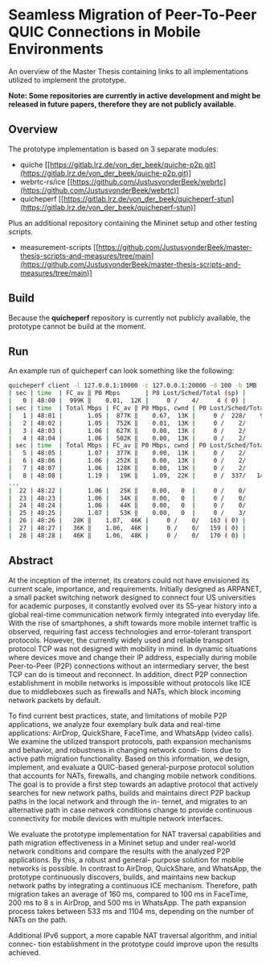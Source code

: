 # Seamless Migration of Peer-To-Peer QUIC Connections in Mobile Environments
An overview of the Master Thesis containing links to all implementations utilized to implement the prototype. 

**Note: Some repositories are currently in active development and might be released in future papers, therefore they are not publicly available.**

## Overview
The prototype implementation is based on 3 separate modules:

- quiche [[https://gitlab.lrz.de/von_der_beek/quiche-p2p.git](https://gitlab.lrz.de/von_der_beek/quiche-p2p.git)]
- webrtc-rs/ice [[https://github.com/JustusvonderBeek/webrtc](https://github.com/JustusvonderBeek/webrtc)]
- quicheperf [[https://gitlab.lrz.de/von_der_beek/quicheperf-stun](https://gitlab.lrz.de/von_der_beek/quicheperf-stun)]

Plus an additional repository containing the Mininet setup and other testing scripts.

- measurement-scripts [[https://github.com/JustusvonderBeek/master-thesis-scripts-and-measures/tree/main](https://github.com/JustusvonderBeek/master-thesis-scripts-and-measures/tree/main)]

## Build
Because the **quicheperf** repository is currently not publicly available, the prototype cannot be build at the moment.

## Run
An example run of quicheperf can look something like the following:

```bash
quicheperf client -l 127.0.0.1:10000 -c 127.0.0.1:20000 -d 100 -b 1MB --stun-urls stun.l.google.com:19302
| sec | time  | FC_av ‖ P0 Mbps       | P0 Lost/Sched/Total (sp) |
|   0 | 48:00 |  999K ‖    0.01,  12K |     0 /    4/     4 ( 0) |
| sec | time  | Total Mbps | FC_av ‖ P0 Mbps, cwnd | P0 Lost/Sched/Total (sp) ‖ P1 Mbps, cwnd | P1 Lost/Sched/Total (sp) |
|   1 | 48:01 |       1.05 |  877K ‖    0.67,  13K |     0 /  228/    92 ( 0) ‖    0.38,  10K |     0 /  127/    61 ( 0) |
|   2 | 48:02 |       1.05 |  752K ‖    0.01,  13K |     0 /    2/     2 ( 0) ‖    1.04,  10K |     0 /  342/   150 ( 0) |
|   3 | 48:03 |       1.06 |  627K ‖    0.00,  13K |     0 /    2/     2 ( 0) ‖    1.06,  10K |     0 /  352/   162 ( 0) |
|   4 | 48:04 |       1.06 |  502K ‖    0.00,  13K |     0 /    2/     2 ( 0) ‖    1.06,  10K |     0 /  341/   142 ( 0) |
| sec | time  | Total Mbps | FC_av ‖ P0 Mbps, cwnd | P0 Lost/Sched/Total (sp) ‖ P1 Mbps, cwnd | P1 Lost/Sched/Total (sp) ‖ P2 Mbps, cwnd | P2 Lost/Sched/Total (sp) |
|   5 | 48:05 |       1.07 |  377K ‖    0.00,  13K |     0 /    2/     2 ( 0) ‖    1.06,  10K |     0 /  361/   166 ( 0) ‖    0.01,  12K |     0 /    2/     2 ( 0) |
|   6 | 48:06 |       1.06 |  252K ‖    0.00,  13K |     0 /    2/     2 ( 0) ‖    1.05,  10K |     0 /  333/   137 ( 0) ‖    0.01,  12K |     0 /    2/     2 ( 0) |
|   7 | 48:07 |       1.06 |  128K ‖    0.00,  13K |     0 /    2/     2 ( 0) ‖    1.06,   5K |     0 /  367/   182 ( 0) ‖    0.00,  13K |     0 /    2/     2 ( 0) |
|   8 | 48:08 |       1.19 |   19K ‖    1.09,  22K |     0 /  337/   149 ( 0) ‖    0.06,   0  |     0 /   20/    16 ( 0) ‖    0.03,  13K |     0 /    9/     6 ( 0) |
...
|  22 | 48:22 |       1.06 |   25K ‖    0.00,   0  |     0 /    0/     0 ( 0) ‖    1.06,  45K |     0 /    0/   155 ( 0) |
|  23 | 48:23 |       1.06 |   34K ‖    0.00,   0  |     0 /    0/     0 ( 0) ‖    1.06,  46K |     0 /    0/   155 ( 0) |
|  24 | 48:24 |       1.06 |   44K ‖    0.00,   0  |     0 /    0/     0 ( 0) ‖    1.06,  47K |     0 /    0/   167 ( 0) |
|  25 | 48:25 |       1.07 |   53K ‖    0.00,   0  |     0 /    3/     3 ( 0) ‖    1.07,  47K |     0 /    0/   181 ( 0) |
|  26 | 48:26 |   28K ‖    1.07,  46K |     0 /    0/   163 ( 0) |
|  27 | 48:27 |   36K ‖    1.06,  46K |     0 /    0/   159 ( 0) |
|  28 | 48:28 |   46K ‖    1.06,  48K |     0 /    0/   170 ( 0) |
```

## Abstract
At the inception of the internet, its creators could not have envisioned its current scale,
importance, and requirements. Initially designed as ARPANET, a small packet switching
network designed to connect four US universities for academic purposes, it constantly
evolved over its 55-year history into a global real-time communication network firmly
integrated into everyday life. With the rise of smartphones, a shift towards more mobile
internet traffic is observed, requiring fast access technologies and error-tolerant transport
protocols. However, the currently widely used and reliable transport protocol TCP was
not designed with mobility in mind. In dynamic situations where devices move and
change their IP address, especially during mobile Peer-to-Peer (P2P) connections without
an intermediary server, the best TCP can do is timeout and reconnect. In addition, direct
P2P connection establishment in mobile networks is impossible without protocols like
ICE due to middleboxes such as firewalls and NATs, which block incoming network
packets by default.

To find current best practices, state, and limitations of mobile P2P applications, we
analyze four exemplary bulk data and real-time applications: AirDrop, QuickShare,
FaceTime, and WhatsApp (video calls). We examine the utilized transport protocols,
path expansion mechanisms and behavior, and robustness in changing network condi-
tions due to active path migration functionality. Based on this information, we design,
implement, and evaluate a QUIC-based general-purpose protocol solution that accounts
for NATs, firewalls, and changing mobile network conditions. The goal is to provide
a first step towards an adaptive protocol that actively searches for new network paths,
builds and maintains direct P2P backup paths in the local network and through the in-
ternet, and migrates to an alternative path in case network conditions change to provide
continuous connectivity for mobile devices with multiple network interfaces.

We evaluate the prototype implementation for NAT traversal capabilities and path
migration effectiveness in a Mininet setup and under real-world network conditions and
compare the results with the analyzed P2P applications. By this, a robust and general-
purpose solution for mobile networks is possible. In contrast to AirDrop, QuickShare,
and WhatsApp, the prototype continuously discovers, builds, and maintains new backup
network paths by integrating a continuous ICE mechanism. Therefore, path migration
takes an average of 160 ms, compared to 100 ms in FaceTime, 200 ms to 8 s in AirDrop,
and 500 ms in WhatsApp. The path expansion process takes between 533 ms and 1104 ms,
depending on the number of NATs on the path.

Additional IPv6 support, a more capable NAT traversal algorithm, and initial connec-
tion establishment in the prototype could improve upon the results achieved.